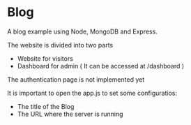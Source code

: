 Blog
=====

A blog example using Node, MongoDB and Express.

The website is divided into two parts

* Website for visitors 
* Dashboard for admin ( It can be accessed at /dashboard )

The authentication page is not implemented yet

It is important to open the app.js to set some configuratios:
- The title of the Blog
- The URL where the server is running
